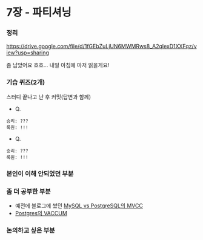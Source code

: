 # 7장 - 파티셔닝

### 정리
https://drive.google.com/file/d/1fGEbZuLjUN6MWMRws8_A2qlexD1XXFqz/view?usp=sharing

좀 남았어요 흐흐... 내일 아침에 마저 읽을게요!

### 기습 퀴즈(2개)
스터디 끝나고 난 후 커밋(답변과 함께)
- Q.
```text
승리: ???
록원: !!!
```  

- Q.
```text
승리: ???
록원: !!!
``` 

### 본인이 이해 안되었던 부분

### 좀 더 공부한 부분
- 예전에 블로그에 썼던 [MySQL vs PostgreSQL의 MVCC](https://keepseeking.tistory.com/18)
- [Postgres의 VACCUM](https://www.percona.com/blog/basic-understanding-bloat-vacuum-postgresql-mvcc/)

### 논의하고 싶은 부분